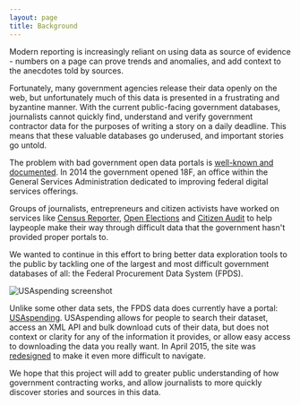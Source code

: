 ```yaml
---
layout: page
title: Background
---
```


Modern reporting is increasingly reliant on using data as source of evidence - numbers on a page can prove trends and anomalies, and add context to the anecdotes told by sources. 

Fortunately, many government agencies release their data openly on the web, but unfortunately much of this data is presented in a frustrating and byzantine manner. With the current public-facing government databases, journalists cannot quickly find, understand and verify government contractor data for the purposes of writing a story on a daily deadline. This means that these valuable databases go underused, and important stories go untold.

The problem with bad government open data portals is [well-known and documented](https://blogs.scientificamerican.com/guest-blog/what-s-wrong-with-open-data-sites-and-how-we-can-fix-them/). In 2014 the government opened 18F, an office within the General Services Administration dedicated to improving federal digital services offerings. 

Groups of journalists, entrepreneurs and citizen activists have worked on services like [Census Reporter](https://censusreporter.org/), [Open Elections](http://www.openelections.net/) and [Citizen Audit](https://www.citizenaudit.org/) to help laypeople make their way through difficult data that the government hasn't provided proper portals to.

We wanted to continue in this effort to bring better data exploration tools to the public by tackling one of the largest and most difficult government databases of all: the Federal Procurement Data System (FPDS).

![USAspending screenshot](img/usaspending.png)

Unlike some other data sets, the FPDS data does currently have a portal: [USAspending](http://usaspending.gov). USAspending allows for people to search their dataset, access an XML API and bulk download cuts of their data, but does not context or clarity for any of the information it provides, or allow easy access to downloading the data you really want. In April 2015, the site was [redesigned](https://sunlightfoundation.com/2015/04/02/redesign-is-awful-but-usaspending-still-proves-power-of-the-public/) to make it even more difficult to navigate.

We hope that this project will add to greater public understanding of how government contracting works, and allow journalists to more quickly discover stories and sources in this data.